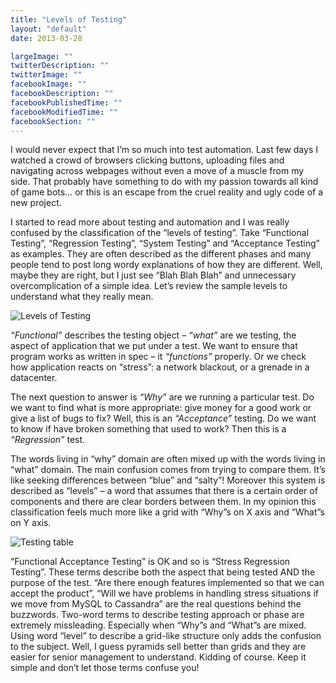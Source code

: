 ```yaml
---
title: "Levels of Testing"
layout: "default"
date: 2013-03-28

largeImage: ""
twitterDescription: ""
twitterImage: ""
facebookImage: ""
facebookDescription: ""
facebookPublishedTime: ""
facebookModifiedTime: ""
facebookSection: ""
---
```


I would never expect that I’m so much into test automation. Last few days I watched a crowd of browsers clicking  buttons, uploading files and navigating across webpages without even a move of a muscle from my side. That probably have something to do with my passion towards all kind of game bots… or this is an escape from the cruel reality and ugly code of a new project.

I started to read more about testing and automation and I was really confused by the classification of the “levels of testing”. Take “Functional Testing”, “Regression Testing”, “System Testing” and “Acceptance Testing” as examples. They are often described as the different phases and many people tend to post long wordy explanations of how they are different. Well, maybe they are right, but I just see “Blah Blah Blah” and unnecessary overcomplication of a simple idea. Let’s review the sample levels to understand what they really mean.

![Levels of Testing][test-layers]

*“Functional”* describes the testing object – *“what”* are we testing, the aspect of application that we put under a test. We want to ensure that program works as written in spec – it *“functions”* properly. Or we check how application reacts on “stress”: a network blackout, or a grenade in a datacenter.

The next question to answer is *“Why”* are we running a particular test. Do we want to find what is more appropriate: give money for a good work or give a list of bugs to fix? Well, this is an *“Acceptance”* testing. Do we want to know if have broken something that used to work? Then this is a *“Regression”* test.

The words living in “why” domain are often mixed up with the words living in “what” domain. The main confusion comes from trying to compare them. It’s like seeking differences between “blue” and “salty”! Moreover this system is described as “levels” – a word that assumes that there is a certain order of components and there are clear borders between them. In my opinion this classification feels much more like a grid with “Why”s on X axis and “What”s on Y axis.

![Testing table][testing-table]

“Functional Acceptance Testing” is OK and so is “Stress Regression Testing”. These terms describe both the aspect that being tested AND the purpose of the test. “Are there enough features implemented so that we can accept the product”, “Will we have problems in handling stress situations if we move from MySQL to Cassandra” are the real questions behind the buzzwords.
Two-word terms to describe testing approach or phase are extremely missleading. Especially when “Why”s and “What”s are mixed. Using word “level” to describe a grid-like structure only adds the confusion to the subject. Well, I guess pyramids sell better than grids and they are easier for senior management to understand. Kidding of course.
Keep it simple and don’t let those terms confuse you!

[test-layers]: /img/test-layers-small.jpg
[testing-table]: /img/testing-1.png
